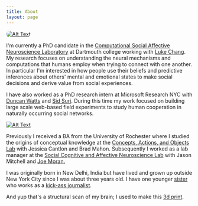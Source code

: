 ```yaml
---
title: About
layout: page
---
```

<!-- ![Profile Image]({{ site.url }}/{{ site.picture }}) -->
<div class="side-by-side">
    <div class="toleft">
    	<a class="link" href="https://www.cosanlab.com/">
        <img class="image" style="border-radius:35px" src="{{site.url}}/assets/cosanlab_logo.jpg" alt="Alt Text" > </a>
    </div>
    <div class="toright">
        <p>I'm currently a PhD candidate in the <a class="nounderline" href="http://cosanlab.com">Computational Social Affective Neuroscience Laboratory</a> at Dartmouth college working with <a class="nounderline" href="http://lukejchang.com">Luke Chang</a>. My research focuses on understanding the neural mechanisms and computations that humans employ when trying to connect with one another. In particular I'm interested in how people use their beliefs and predictive inferences about others' mental and emotional states to make social decisions and derive value from social experiences.</p>
    </div>
</div>

<div class="side-by-side">
    <div class="toleft">
        <p>I have also worked as a PhD research intern at Microsoft Research NYC with <a class="nounderline" href="http://research.microsoft.com/en-us/people/duncan/">Duncan Watts</a> and <a class="nounderline" href="http://www.sidsuri.com/About_Sid.html">Sid Suri</a>. During this time my work focused on building large scale web-based field experiments to study human cooperation in naturally occurring social networks.</p>
    </div>
    <div class="toright">
    	<a class="link" href="https://www.microsoft.com/en-us/research/lab/microsoft-research-new-york/">
        <img class="image" src="{{site.url}}/assets/MSFT_logo.png" alt="Alt Text"> </a>
    </div>
</div>

<p>Previously I received a BA from the University of Rochester where I studied the origins of conceptual knowledge at the <a href="http://caoslab.bcs.rochester.edu" class="nounderline">Concepts, Actions, and Objects Lab</a> with Jessica Cantlon and Brad Mahon. Subsequently I worked as a lab manager at the <a href="http://www.wjh.harvard.edu/~scanlab/" class="nounderline">Social Cognitive and Affective Neuroscience Lab</a> with Jason Mitchell and <a href="http://www.linkedin.com/in/joe-moran-32261662/" class="nounderline">Joe Moran.</a></p>

<p>I was originally born in New Delhi, India but have lived and grown up outside New York City since I was about three years old. I have one younger <a href="http://www.jihii.com/" class="nounderline">sister</a> who works as a <a href="http://www.newsdeeply.com/" class="nounderline">kick-ass journalist</a>.</p>And yup that's a structural scan of my brain; I used to make this <a href="https://twitter.com/Eshjolly/status/819221466650705920" class="nounderline">3d print</a>.